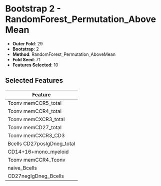 # Bootstrap 2 - RandomForest_Permutation_AboveMean

- **Outer Fold**: 29
- **Bootstrap**: 2
- **Method**: RandomForest_Permutation_AboveMean
- **Fold Seed**: 71
- **Features Selected**: 10

## Selected Features

| Feature |
|---------|
| Tconv memCCR5_total |
| Tconv memCCR4_total |
| Tconv memCXCR3_total |
| Tconv memCD27_total |
| Tconv memCXCR3_CD3 |
| Bcells CD27posIgDneg_total |
| CD14+16+mono_myeloid |
| Tconv memCCR4_Tconv |
| naive_Bcells |
| CD27negIgDneg_Bcells |
